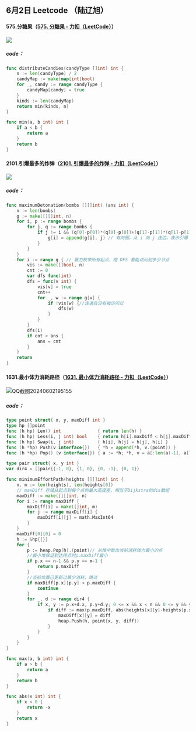 ## 6月2日 Leetcode （陆辽旭）

#### 575.分糖果（[575. 分糖果 - 力扣（LeetCode）](https://leetcode.cn/problems/distribute-candies/description/)）

![](https://gitee.com/knoci/picture/raw/master/QQ截图20240602183026.png)

##### code：

```go
func distributeCandies(candyType []int) int {
    n := len(candyType) / 2
    candyMap := make(map[int]bool)
    for _, candy := range candyType {
        candyMap[candy] = true
    }
    kinds := len(candyMap)
    return min(kinds, n)
}

func min(a, b int) int {
    if a < b {
        return a
    }
    return b
}
```





#### 2101.引爆最多的炸弹（[2101. 引爆最多的炸弹 - 力扣（LeetCode）](https://leetcode.cn/problems/detonate-the-maximum-bombs/description/)）

![](https://gitee.com/knoci/picture/raw/master/QQ截图20240602185701.png)

##### code：

```go
func maximumDetonation(bombs [][]int) (ans int) {
	n := len(bombs)
	g := make([][]int, n)
	for i, p := range bombs {
		for j, q := range bombs {
			if j != i && (q[0]-p[0])*(q[0]-p[0])+(q[1]-p[1])*(q[1]-p[1]) <= p[2]*p[2] {
				g[i] = append(g[i], j) // 有向图，从 i 向 j 连边，表示引爆 i 可以引爆 j，类似并查集
			}
		}
	}
	for i := range g { // 暴力枚举所有起点，跑 DFS 看能访问到多少节点
		vis := make([]bool, n)
		cnt := 0
		var dfs func(int)
		dfs = func(v int) {
			vis[v] = true
			cnt++
			for _, w := range g[v] {
				if !vis[w] {//连通且没有被访问过
					dfs(w)
				}
			}
		}
		dfs(i)
		if cnt > ans {
			ans = cnt
		}
	}
	return
}
```





#### 1631.最小体力消耗路径（[1631. 最小体力消耗路径 - 力扣（LeetCode）](https://leetcode.cn/problems/path-with-minimum-effort/description/)）

![]()![QQ截图20240602195155](https://gitee.com/knoci/picture/raw/master/QQ截图20240602195155.png)

##### code：

```go
type point struct{ x, y, maxDiff int }
type hp []point
func (h hp) Len() int              { return len(h) }
func (h hp) Less(i, j int) bool    { return h[i].maxDiff < h[j].maxDiff }
func (h hp) Swap(i, j int)         { h[i], h[j] = h[j], h[i] }
func (h *hp) Push(v interface{})   { *h = append(*h, v.(point)) }
func (h *hp) Pop() (v interface{}) { a := *h; *h, v = a[:len(a)-1], a[len(a)-1]; return }

type pair struct{ x, y int }
var dir4 = []pair{{-1, 0}, {1, 0}, {0, -1}, {0, 1}}

func minimumEffortPath(heights [][]int) int {
    n, m := len(heights), len(heights[0])
    // maxDiff 存储从起点到每个点的最大高度差，相当于Dijkstra的dis数组
    maxDiff := make([][]int, n)
    for i := range maxDiff {
        maxDiff[i] = make([]int, m)
        for j := range maxDiff[i] {
            maxDiff[i][j] = math.MaxInt64
        }
    }
    maxDiff[0][0] = 0
    h := &hp{{}}
    for {
        p := heap.Pop(h).(point)// 从堆中取出当前消耗体力最小的点
        //最小堆保证到达终点时p.maxDiff最小
        if p.x == n-1 && p.y == m-1 {
            return p.maxDiff
        }
        //当前位置已更新过最少消耗，跳过
        if maxDiff[p.x][p.y] < p.maxDiff {
            continue
        }
        for _, d := range dir4 {
            if x, y := p.x+d.x, p.y+d.y; 0 <= x && x < n && 0 <= y && y < m {
                if diff := max(p.maxDiff, abs(heights[x][y]-heights[p.x][p.y])); diff < maxDiff[x][y] {
                    maxDiff[x][y] = diff
                    heap.Push(h, point{x, y, diff})
                }
            }
        }
    }
}

func max(a, b int) int {
    if a > b {
        return a
    }
    return b
}

func abs(x int) int {
    if x < 0 {
        return -x
    }
    return x
}
```

